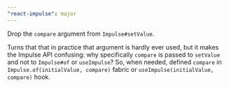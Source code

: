 ```yaml
---
"react-impulse": major
---
```


Drop the `compare` argument from `Impulse#setValue`.

Turns that that in practice that argument is hardly ever used, but it makes the Impulse API confusing: why specifically `compare` is passed to `setValue` and not to `Impulse#of` or `useImpulse`?
So, when needed, defined `compare` in `Impulse.of(initialValue, compare)` fabric or `useImpulse(initialValue, compare)` hook.
